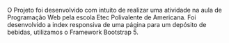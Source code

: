O Projeto foi desenvolvido com intuito de realizar uma atividade na aula de Programação Web pela escola Etec Polivalente de Americana.
Foi desenvolvido a index responsiva de uma página para um depósito de bebidas, utilizamos o Framework Bootstrap 5.
